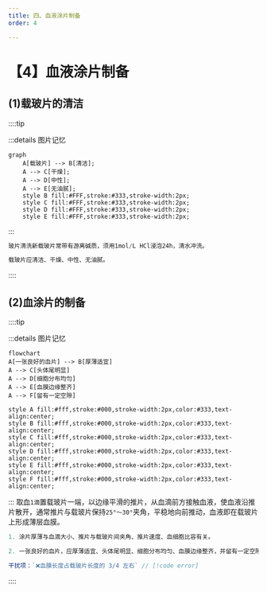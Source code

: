 ```yaml
---
title: 四、血液涂片制备
order: 4

---
```


# 【4】血液涂片制备

<kaodian :text="'临床检验基础记忆卡'" />

<!-- ###### 第一章 血液样本采集和血涂片制备 -->

<!-- > 临床检验基础 -->

<beitiL/>

## (1)载玻片的清洁

<son :text="'临床检验基础检验记忆卡'" text1="(1)载玻片的清洁" :textOption="[['掌握','相关专业知识','专业实践能力'],['掌握','专业知识','专业实践能力'],['掌握','专业知识','专业实践能力']]" />
::::tip

:::details 图片记忆

```mermaid
graph 
    A[载玻片] --> B[清洁];
    A --> C[干燥];
    A --> D[中性];
    A --> E[无油腻];
    style B fill:#FFF,stroke:#333,stroke-width:2px;
    style C fill:#FFF,stroke:#333,stroke-width:2px;
    style D fill:#FFF,stroke:#333,stroke-width:2px;
    style E fill:#FFF,stroke:#333,stroke-width:2px;
```

:::

```js
玻片清洗新载玻片常带有游离碱质，须用1mol/L HCl浸泡24h，清水冲洗。

载玻片应清洁、干燥、中性、无油腻。
```

::::

## (2)血涂片的制备

<son :text="'临床检验基础检验记忆卡'" text1="(2)血涂片的制备" :textOption="[['熟练掌握','相关专业知识','专业实践能力'],['掌握','专业知识','专业实践能力'],['掌握','专业知识','专业实践能力']]" />

::::tip

:::details 图片记忆

```mermaid
flowchart 
A[一张良好的血片] --> B[厚薄适宜]
A --> C[头体尾明显]
A --> D[细胞分布均匀]
A --> E[血膜边缘整齐]
A --> F[留有一定空隙]

style A fill:#fff,stroke:#000,stroke-width:2px,color:#333,text-align:center;
style B fill:#fff,stroke:#000,stroke-width:2px,color:#333,text-align:center;
style C fill:#fff,stroke:#000,stroke-width:2px,color:#333,text-align:center;
style D fill:#fff,stroke:#000,stroke-width:2px,color:#333,text-align:center;
style E fill:#fff,stroke:#000,stroke-width:2px,color:#333,text-align:center;
style F fill:#fff,stroke:#000,stroke-width:2px,color:#333,text-align:center;
```

:::
取血`1滴`置载玻片一端，以边缘平滑的推片，从血滴前方接触血液，使血液沿推片散开，通常推片与载玻片保持`25°～30°`夹角，平稳地向前推动，血液即在载玻片上形成薄层血膜。

```js
1. 涂片厚薄与血滴大小、推片与载玻片间夹角、推片速度、血细胞比容有关。

2. 一张良好的血片，应厚薄适宜、头体尾明显、细胞分布均匀、血膜边缘整齐，并留有一定空隙。

干扰项：`❌血膜长度占载玻片长度的 3/4 左右` // [!code error]

```

::::

